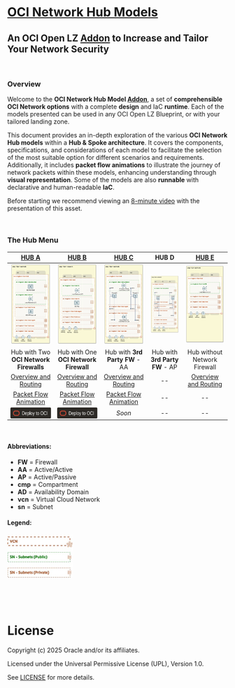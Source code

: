 
# **[OCI Network Hub Models](#)**
## **An OCI Open LZ [Addon](#) to Increase and Tailor Your Network Security**

&nbsp; 

### Overview
Welcome to the **OCI Network Hub Model [Addon](#)**, a set of **comprehensible OCI Network options** with a complete **design** and IaC **runtime**. Each of the models presented can be used in any OCI Open LZ Blueprint, or with your tailored landing zone.

This document provides an in-depth exploration of the various **OCI Network Hub models** within a **Hub & Spoke architecture**. It covers the components, specifications, and considerations of each model to facilitate the selection of the most suitable option for different scenarios and requirements. Additionally, it includes **packet flow animations** to illustrate the journey of network packets within these models, enhancing understanding through **visual representation**. Some of the models are also **runnable** with declarative and human-readable **IaC**.

Before starting we recommend viewing an [8-minute video](https://www.linkedin.com/feed/update/urn:li:activity:7259852779647631360/) with the presentation of this asset. 

&nbsp; 

### The Hub Menu

| [**HUB A**](/addons/oci-hub-models/hub_a/readme.md) | [**HUB B**](/addons/oci-hub-models/hub_b/readme.md) | [**HUB C**](/addons/oci-hub-models/hub_c/readme.md) | **HUB D** | [**HUB E**](/addons/oci-hub-models/hub_e/readme.md) |
|:-:|:-:|:-:|:-:|:-:|
| [<img src="hub_a/images/hub_a_design.png" width="300" height="">](/addons/oci-hub-models/hub_a/readme.md) | [<img src="hub_b/images/hub_b_design.png" width="300" height="">](/addons/oci-hub-models/hub_b/readme.md) | [<img src="hub_c/images/hub_c_design.png" width="300" height="">](/addons/oci-hub-models/hub_c/readme.md) | [<img src="hub_d/images/hub_d_design.png" width="300" height="">](/addons/oci-hub-models/hub_d/readme.md) | [<img src="hub_e/images/hub_e_design.png" width="304" height="">](/addons/oci-hub-models/hub_e/readme.md) |
| Hub with Two **OCI Network Firewalls** | Hub with One **OCI Network Firewall** | Hub with **3rd Party FW** - AA | Hub with **3rd Party FW** - AP | Hub without Network Firewall |
| [Overview and Routing](/addons/oci-hub-models/hub_a/readme.md)  | [Overview and Routing](/addons/oci-hub-models/hub_b/readme.md) | [Overview and Routing](/addons/oci-hub-models/hub_c/readme.md) | -- | [Overview and Routing](/addons/oci-hub-models/hub_e/readme.md) |
| [Packet Flow Animation](/addons/oci-hub-models/hub_a/hub-a-packet_flow.md) | [Packet Flow Animation](/addons/oci-hub-models/hub_b/hub-b-packet_flow.md) | [Packet Flow Animation](/addons/oci-hub-models/hub_c/hub-c-packet_flow.md) | -- |  -- |
|  [<img src="/commons/images/DeployToOCI.svg"  height="25" align="center">](/addons/oci-hub-models/hub_a/readme.md#5-deploy) | [<img src="/commons/images/DeployToOCI.svg"  height="25" align="center">](/addons/oci-hub-models/hub_b/readme.md#5-deploy) | *Soon* | -- | -- |

&nbsp; 

#### Abbreviations:
- **FW** = Firewall
- **AA** = Active/Active
- **AP** = Active/Passive
- **cmp** = Compartment
- **AD** = Availability Domain
- **vcn** = Virtual Cloud Network
- **sn** = Subnet
 
 #### Legend:
<img src="images/oci_hub_models_legend.jpg" width="150" height="value"> 



&nbsp; 



&nbsp; 

# License

Copyright (c) 2025 Oracle and/or its affiliates.

Licensed under the Universal Permissive License (UPL), Version 1.0.

See [LICENSE](/LICENSE.txt) for more details.

